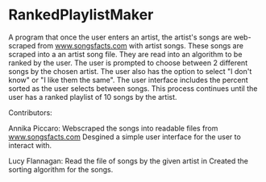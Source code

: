 # RankedPlaylistMaker
A program that once the user enters an artist, the artist's songs are web-scraped from www.songsfacts.com with artist songs. 
These songs are scraped into a an artist song file. They are read into an algorithm to be ranked by the user. 
The user is prompted to choose between 2 different songs by the chosen artist. 
The user also has the option to select "I don't know" or "I like them the same".
The user interface includes the percent sorted as the user selects between songs.
This process continues until the user has a ranked playlist of 10 songs by the artist.

Contributors:

Annika Piccaro: 
Webscraped the songs into readable files from www.songsfacts.com
Desgined a simple user interface for the user to interact with.

Lucy Flannagan: 
Read the file of songs by the given artist in
Created the sorting algorithm for the songs.
